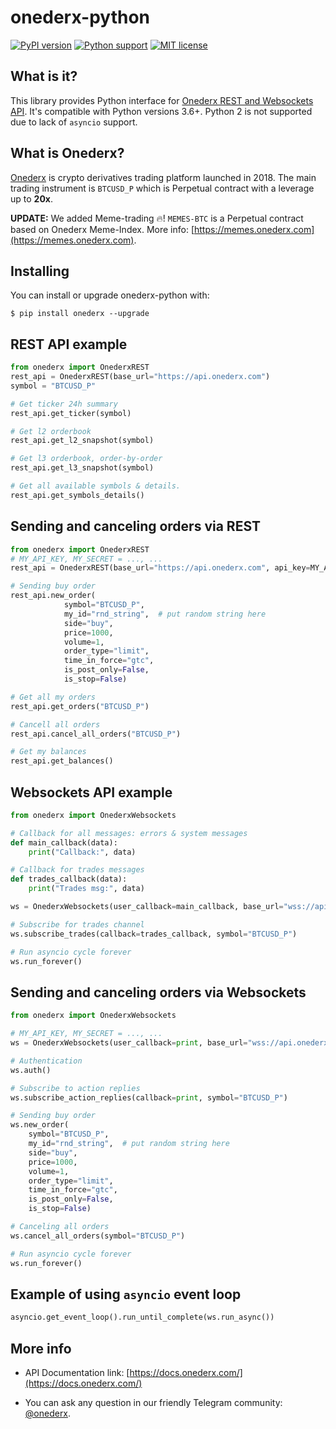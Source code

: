 # onederx-python
[![PyPI version](https://img.shields.io/badge/pypi-v.0.0.4-green.svg)](https://pypi.org/project/onederx/)
[![Python support](https://img.shields.io/badge/python-3.6%20%7C%203.7%2B-green.svg)](https://www.python.org/)
[![MIT license](https://img.shields.io/badge/License-MIT-blue.svg)](https://lbesson.mit-license.org/)

## What is it?
This  library provides Python interface for [Onederx REST and Websockets API](https://docs.onederx.com/). It's compatible with Python versions 3.6+. 
Python 2 is not supported due to lack of `asyncio` support.

## What is Onederx?
[Onederx](https://onederx.com) is crypto derivatives trading platform launched in 2018. The main trading instrument is `BTCUSD_P` which is Perpetual contract with a leverage up to **20x**.

**UPDATE:** We added Meme-trading 🔥! `MEMES-BTC` is a Perpetual contract based on Onederx Meme-Index. More info: [https://memes.onederx.com](https://memes.onederx.com).


## Installing
You can install or upgrade onederx-python with:

`$ pip install onederx --upgrade`

## REST API example
```python
from onederx import OnederxREST
rest_api = OnederxREST(base_url="https://api.onederx.com")
symbol = "BTCUSD_P"

# Get ticker 24h summary 
rest_api.get_ticker(symbol)

# Get l2 orderbook
rest_api.get_l2_snapshot(symbol)

# Get l3 orderbook, order-by-order
rest_api.get_l3_snapshot(symbol)

# Get all available symbols & details.
rest_api.get_symbols_details()
```
## Sending and canceling orders via REST
```python
from onederx import OnederxREST
# MY_API_KEY, MY_SECRET = ..., ... 
rest_api = OnederxREST(base_url="https://api.onederx.com", api_key=MY_API_KEY, secret=MY_SECRET)

# Sending buy order
rest_api.new_order(
            symbol="BTCUSD_P",
            my_id="rnd_string",  # put random string here
            side="buy",
            price=1000,
            volume=1,
            order_type="limit",
            time_in_force="gtc",
            is_post_only=False,
            is_stop=False)

# Get all my orders
rest_api.get_orders("BTCUSD_P")

# Cancell all orders
rest_api.cancel_all_orders("BTCUSD_P")

# Get my balances
rest_api.get_balances()
```

## Websockets API example 
```python
from onederx import OnederxWebsockets

# Callback for all messages: errors & system messages
def main_callback(data):
    print("Callback:", data)

# Callback for trades messages
def trades_callback(data):
    print("Trades msg:", data)

ws = OnederxWebsockets(user_callback=main_callback, base_url="wss://api.onederx.com")

# Subscribe for trades channel
ws.subscribe_trades(callback=trades_callback, symbol="BTCUSD_P")

# Run asyncio cycle forever
ws.run_forever()
```

## Sending and canceling orders via Websockets
```python
from onederx import OnederxWebsockets

# MY_API_KEY, MY_SECRET = ..., ... 
ws = OnederxWebsockets(user_callback=print, base_url="wss://api.onederx.com", api_key=MY_API_KEY, secret=MY_SECRET)

# Authentication 
ws.auth()

# Subscribe to action replies
ws.subscribe_action_replies(callback=print, symbol="BTCUSD_P")

# Sending buy order
ws.new_order(
    symbol="BTCUSD_P",
    my_id="rnd_string",  # put random string here
    side="buy",
    price=1000,
    volume=1,
    order_type="limit",
    time_in_force="gtc",
    is_post_only=False,
    is_stop=False)

# Canceling all orders
ws.cancel_all_orders(symbol="BTCUSD_P")

# Run asyncio cycle forever
ws.run_forever()
```

## Example of using `asyncio` event loop

```python
asyncio.get_event_loop().run_until_complete(ws.run_async())
```


## More info
* API Documentation link: [https://docs.onederx.com/](https://docs.onederx.com/)

* You can ask any question in our friendly Telegram community: [@onederx](https://t.me/onederx).